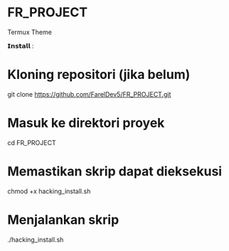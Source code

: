 # FR_PROJECT
Termux Theme

𝗜𝗻𝘀𝘁𝗮𝗹𝗹 :
# Kloning repositori (jika belum)
git clone https://github.com/FarelDev5/FR_PROJECT.git

# Masuk ke direktori proyek
cd FR_PROJECT

# Memastikan skrip dapat dieksekusi
chmod +x hacking_install.sh

# Menjalankan skrip
./hacking_install.sh
